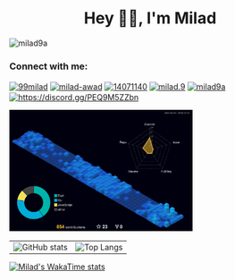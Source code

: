 <h1 align="center">Hey 👋🏼, I'm Milad</h1>

<p align="left"> <img src="https://komarev.com/ghpvc/?username=milad9a&label=Profile%20views&color=0e75b6&style=flat" alt="milad9a" /> </p>

<h3 align="left">Connect with me:</h3>
<p align="left">
<a href="https://x.com/99milad" target="blank"><img align="center" src="https://upload.wikimedia.org/wikipedia/commons/c/ce/X_logo_2023.svg" alt="99milad" height="30" width="40" /></a>
<a href="https://linkedin.com/in/milad-awad" target="blank"><img align="center" src="https://raw.githubusercontent.com/rahuldkjain/github-profile-readme-generator/master/src/images/icons/Social/linked-in-alt.svg" alt="milad-awad" height="30" width="40" /></a>
<a href="https://stackoverflow.com/users/14071140" target="blank"><img align="center" src="https://raw.githubusercontent.com/rahuldkjain/github-profile-readme-generator/master/src/images/icons/Social/stack-overflow.svg" alt="14071140" height="30" width="40" /></a>
<a href="https://codeforces.com/profile/milad.9" target="blank"><img align="center" src="https://raw.githubusercontent.com/rahuldkjain/github-profile-readme-generator/master/src/images/icons/Social/codeforces.svg" alt="milad.9" height="30" width="40" /></a>
<a href="https://www.leetcode.com/milad9a" target="blank"><img align="center" src="https://raw.githubusercontent.com/rahuldkjain/github-profile-readme-generator/master/src/images/icons/Social/leet-code.svg" alt="milad9a" height="30" width="40" /></a>
<a href="https://discord.gg/https://discord.gg/PEQ9M5ZZbn" target="blank"><img align="center" src="https://raw.githubusercontent.com/rahuldkjain/github-profile-readme-generator/master/src/images/icons/Social/discord.svg" alt="https://discord.gg/PEQ9M5ZZbn" height="30" width="40" /></a>
</p>

<p align="left">
  <img src="./profile-3d-contrib/profile-night-view.svg" width="65%" />
</p>

<table>
  <tr>
    <td>
      <img src="https://github-readme-stats.vercel.app/api?username=milad9a&show_icons=true&theme=transparent&hide_border=true&border_radius=0" alt="GitHub stats" />
    </td>
    <td>
      <img src="https://github-readme-stats.vercel.app/api/top-langs/?username=milad9a&layout=compact&theme=transparent&hide_border=true&border_radius=0" alt="Top Langs" />
    </td>
  </tr>
</table>

<p>
  <a href="https://github.com/shussan/github-readme-stats">
    <img src="https://github-readme-stats.vercel.app/api/wakatime?username=shussan&theme=transparent&layout=compact" alt="Milad's WakaTime stats" />
  </a>
</p>

